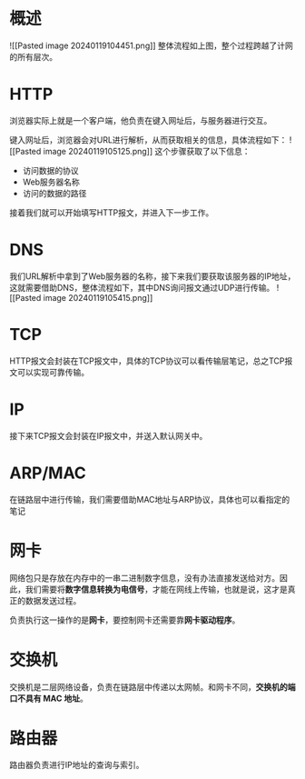 # 概述
![[Pasted image 20240119104451.png]]
整体流程如上图，整个过程跨越了计网的所有层次。

# HTTP
浏览器实际上就是一个客户端，他负责在键入网址后，与服务器进行交互。

键入网址后，浏览器会对URL进行解析，从而获取相关的信息，具体流程如下：
![[Pasted image 20240119105125.png]]
这个步骤获取了以下信息：
- 访问数据的协议
- Web服务器名称
- 访问的数据的路径

接着我们就可以开始填写HTTP报文，并进入下一步工作。

# DNS
我们URL解析中拿到了Web服务器的名称，接下来我们要获取该服务器的IP地址，这就需要借助DNS，整体流程如下，其中DNS询问报文通过UDP进行传输。
![[Pasted image 20240119105415.png]]

# TCP
HTTP报文会封装在TCP报文中，具体的TCP协议可以看传输层笔记，总之TCP报文可以实现可靠传输。

# IP
接下来TCP报文会封装在IP报文中，并送入默认网关中。

# ARP/MAC
在链路层中进行传输，我们需要借助MAC地址与ARP协议，具体也可以看指定的笔记

# 网卡
网络包只是存放在内存中的一串二进制数字信息，没有办法直接发送给对方。因此，我们需要将**数字信息转换为电信号**，才能在网线上传输，也就是说，这才是真正的数据发送过程。

负责执行这一操作的是**网卡**，要控制网卡还需要靠**网卡驱动程序**。

# 交换机
交换机是二层网络设备，负责在链路层中传递以太网帧。和网卡不同，**交换机的端口不具有 MAC 地址**。

# 路由器
路由器负责进行IP地址的查询与索引。

